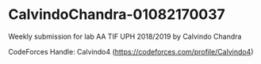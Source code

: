 # CalvindoChandra-01082170037
Weekly submission for lab AA TIF UPH 2018/2019 by Calvindo Chandra

CodeForces Handle: Calvindo4 (https://codeforces.com/profile/Calvindo4)
